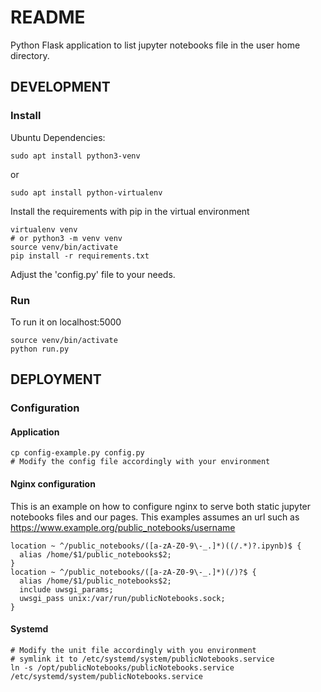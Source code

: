 # README

Python Flask application to list jupyter notebooks file in the user home
directory.

## DEVELOPMENT

### Install

Ubuntu Dependencies:

    sudo apt install python3-venv

or

    sudo apt install python-virtualenv

Install the requirements with pip in the virtual environment

    virtualenv venv
    # or python3 -m venv venv 
    source venv/bin/activate
    pip install -r requirements.txt

Adjust the 'config.py' file to your needs.

### Run

To run it on localhost:5000

    source venv/bin/activate
    python run.py

## DEPLOYMENT

### Configuration

#### Application 

    cp config-example.py config.py
    # Modify the config file accordingly with your environment

#### Nginx configuration

This is an example on how to configure nginx to serve both static jupyter
notebooks files and our pages.
This examples assumes an url such as https://www.example.org/public_notebooks/username

    location ~ ^/public_notebooks/([a-zA-Z0-9\-_.]*)((/.*)?.ipynb)$ {
      alias /home/$1/public_notebooks$2;
    }
    location ~ ^/public_notebooks/([a-zA-Z0-9\-_.]*)(/)?$ {
      alias /home/$1/public_notebooks$2;
      include uwsgi_params;
      uwsgi_pass unix:/var/run/publicNotebooks.sock;
    }

#### Systemd

    # Modify the unit file accordingly with you environment
    # symlink it to /etc/systemd/system/publicNotebooks.service 
    ln -s /opt/publicNotebooks/publicNotebooks.service /etc/systemd/system/publicNotebooks.service
